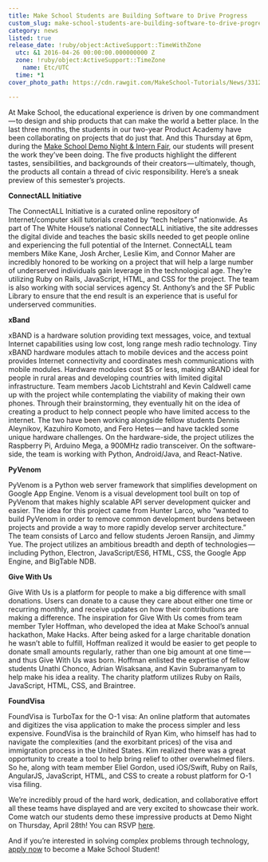 ```yaml
---
title: Make School Students are Building Software to Drive Progress
custom_slug: make-school-students-are-building-software-to-drive-progress
category: news
listed: true
release_date: !ruby/object:ActiveSupport::TimeWithZone
  utc: &1 2016-04-26 00:00:00.000000000 Z
  zone: !ruby/object:ActiveSupport::TimeZone
    name: Etc/UTC
  time: *1
cover_photo_path: https://cdn.rawgit.com/MakeSchool-Tutorials/News/3312ca878c0549b04f5964828cfcc8436b81d85c//9ce655c3-26be-465b-acb0-45db12385c5d/cover_photo.jpeg

---
```

At Make School, the educational experience is driven by one commandment — to design and ship products that can make the world a better place. In the last three months, the students in our two-year Product Academy have been collaborating on projects that do just that. And this Thursday at 6pm, during the <a href="http://bit.ly/1VSKK77">Make School Demo Night & Intern Fair</a>, our students will present the work they’ve been doing. The five products highlight the different tastes, sensibilities, and backgrounds of their creators — ultimately, though, the products all contain a thread of civic responsibility. Here’s a sneak preview of this semester’s projects.

<strong>ConnectALL Initiative</strong>

The ConnectALL Initiative is a curated online repository of Internet/computer skill tutorials created by “tech helpers” nationwide. As part of The White House’s national ConnectALL initiative, the site addresses the digital divide and teaches the basic skills needed to get people online and experiencing the full potential of the Internet. ConnectALL team members Mike Kane, Josh Archer, Leslie Kim, and Connor Maher are incredibly honored to be working on a project that will help a large number of underserved individuals gain leverage in the technological age. They’re utilizing Ruby on Rails, JavaScript, HTML, and CSS for the project. The team is also working with social services agency St. Anthony’s and the SF Public Library to ensure that the end result is an experience that is useful for underserved communities.

<strong>xBand</strong>

xBAND is a hardware solution providing text messages, voice, and textual Internet capabilities using low cost, long range mesh radio technology. Tiny xBAND hardware modules attach to mobile devices and the access point provides Internet connectivity and coordinates mesh communications with mobile modules. Hardware modules cost $5 or less, making xBAND ideal for people in rural areas and developing countries with limited digital infrastructure. Team members Jacob Lichtstrahl and Kevin Caldwell came up with the project while contemplating the viability of making their own phones. Through their brainstorming, they eventually hit on the idea of creating a product to help connect people who have limited access to the internet. The two have been working alongside fellow students Dennis Aleynikov, Kazuhiro Komoto, and Fero Hetes — and have tackled some unique hardware challenges. On the hardware-side, the project utilizes the Raspberry Pi, Arduino Mega, a 900MHz radio transceiver. On the software-side, the team is working with Python, Android/Java, and React-Native.

<strong>PyVenom</strong>

PyVenom is a Python web server framework that simplifies development on Google App Engine. Venom is a visual development tool built on top of PyVenom that makes highly scalable API server development quicker and easier. The idea for this project came from Hunter Larco, who “wanted to build PyVenom in order to remove common development burdens between projects and provide a way to more rapidly develop server architecture.” The team consists of Larco and fellow students Jeroen Ransijn, and Jimmy Yue. The project utilizes an ambitious breadth and depth of technologies — including Python, Electron, JavaScript/ES6, HTML, CSS, the Google App Engine, and BigTable NDB.

<strong>Give With Us</strong>

Give With Us is a platform for people to make a big difference with small donations. Users can donate to a cause they care about either one time or recurring monthly, and receive updates on how their contributions are making a difference. The inspiration for Give With Us comes from team member Tyler Hoffman, who developed the idea at Make School’s annual hackathon, Make Hacks. After being asked for a large charitable donation he wasn’t able to fulfill, Hoffman realized it would be easier to get people to donate small amounts regularly, rather than one big amount at one time — and thus Give With Us was born. Hoffman enlisted the expertise of fellow students Unathi Chonco, Adrian Wisaksana, and Kavin Subramanyam to help make his idea a reality. The charity platform utilizes Ruby on Rails, JavaScript, HTML, CSS, and Braintree.

<strong>FoundVisa</strong>

FoundVisa is TurboTax for the O-1 visa: An online platform that automates and digitizes the visa application to make the process simpler and less expensive. FoundVisa is the brainchild of Ryan Kim, who himself has had to navigate the complexities (and the exorbitant prices) of the visa and immigration process in the United States. Kim realized there was a great opportunity to create a tool to help bring relief to other overwhelmed filers. So he, along with team member Eliel Gordon, used iOS/Swift, Ruby on Rails, AngularJS, JavaScript, HTML, and CSS to create a robust platform for O-1 visa filing.

We’re incredibly proud of the hard work, dedication, and collaborative effort all these teams have displayed and are very excited to showcase their work. Come watch our students demo these impressive products at Demo Night on Thursday, April 28th! You can RSVP <a href="http://bit.ly/1VSKK77">here</a>.

And if you’re interested in solving complex problems through technology, <a href="http://bit.ly/1VSKeWH">apply now</a> to become a Make School Student!